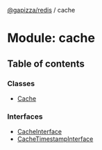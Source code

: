 [@gapizza/redis](../README.md) / cache

# Module: cache

## Table of contents

### Classes

- [Cache](../classes/cache.cache-1.md)

### Interfaces

- [CacheInterface](../interfaces/cache.cacheinterface.md)
- [CacheTimestampInterface](../interfaces/cache.cachetimestampinterface.md)

